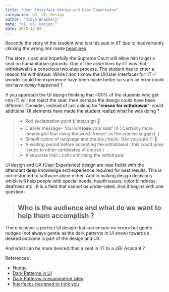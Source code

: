 ```yaml
---
title: "User Interface design and User Experience"
categories: UX, UI, Design
author: "Vidya Bhandary"
meta: "UI, UX, Design,"
date: 2020-12-02
---
```


Recently the story of the student who lost his seat in IIT due to inadvertently clicking the wrong link made [headlines](https://indianexpress.com/article/education/student-loses-iit-bombay-seat-due-to-wrong-click-moves-sc-7074196/).

The story is sad and hopefully the Supreme Court will allow him to get a seat on humanitarian grounds. One of the assertions by IIT was that; withdrawal is a conscious two-step process. The student has to enter a reason for withdrawal. While I don't know the UI(User Interface) for IIT - I wonder could the experience have been made better so such an error could not have *easily* happened ?

If you approach the UI design thinking that ~90% of the students who get into IIT will not reject the seat, then perhaps the design could have been different.
Consider, instead of just asking for **'reason for withdrawal'** - could additional UI elements have made the student realize what he was doing ?

> - Red exclamation point ❗️/ stop sign 🚫
> - Clearer message - 'You will **lose** your seat' !!! ( Certainly more meaningful that using the word 'freeze' as the articles suggest. )
> - Simplification of language and double check - 'Are you sure ?' 🔴
> - A waiting period before accepting the withdrawal ( this could pose issues to other candidates of course )
> - A separate mail / call confirming the withdrawal

UI design and UX (User Experience) design are vast fields with the attendant deep knowledge and experience required for best results. This is not restricted to software alone either. Add in making design decisions which will help people with special needs, health issues, color blindness, deafness etc., it is a field that cannot be under-rated. And it begins with one question -
> ## Who is the audience and what do we want to help them accomplish ?

There is never a perfect UI design that can ensure no errors but gentle nudges (not always gentle as the dark patterns in UI show) towards a desired outcome is  part of the design and UX. 

And what can be more desired than a seat in IIT to a JEE Aspirant ?

References : 
- [Nudge](https://www.amazon.com/Nudge-Improving-Decisions-Health-Happiness/dp/014311526X)
- [Dark Patterns in UI](https://darkpatterns.org/)
- [Dark Patterns in ecommerce sites](https://econsultancy.com/13-examples-of-dark-patterns-in-ecommerce-checkouts/)
- [Interfaces designed to trick you](https://www.theverge.com/2013/8/29/4640308/dark-patterns-inside-the-interfaces-designed-to-trick-you)
